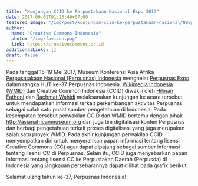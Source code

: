 ```yaml
---
title: "Kunjungan CCID ke Perpustakaan Nasional Expo 2017"
date: 2017-09-01T01:23:49+07:00
featured_image: "/img/post/kunjungan-ccid-ke-perpustakaan-nasional/800px-Mei_18_2017_CCID17_Penyerahan_Paperboard_Lisensi_CC_untuk_Perpustakaan_Nasional_RI.jpg"
author:
  name: "Creative Commons Indonesia"
  photo: "/img/favicon.png"
  link: https://creativecommons.or.id
additionalLinks: []
draft: false
---
```



Pada tanggal 15-19 Mei 2017, Museum Konferensi Asia Afrika [Perpusatakaan Nasional (Perpusnas) Indonesia](http://www.pnri.go.id/beranda/) menghelat [Perpusnas Expo](http://www.pnri.go.id/2017/05/hut-perpusnas-ke-37-kepala-perpusnas-buka-perpusnas-expo-2017) dalam rangka HUT ke-37 Perpusnas Indonesia. [Wikimedia Indonesia (WMID)](http://wikimedia.or.id/wiki/Halaman_Utama) dan Creative Common Indonesia (CCID) diwakili oleh [Hilman Fathoni](http://wikimedia.or.id/wiki/Pengguna:Hilman) dan [Rachmat Wahidi](http://wikimedia.or.id/wiki/Pengguna:RachmatWahidi) melaksanakan kunjungan ke acara tersebut untuk mendapatkan informasi terkait perkembangan aktivitas Perpusnas sebagai salah satu pusat sumber pengetahuan di Indonesia. Pada kesempatan tersebut perwakilan CCID dan WMID bertemu dengan pihak http://asianafricanmuseum.org dan juga tim digitalisasi konten Perpusnas dan berbagi pengetahuan terkait proses digitalisasi yang juga merupakan salah satu proyek WMID. Pada akhir kunjungan perwakilan CCID menyempatkan diri untuk menyerahkan papan informasi tentang lisensi Creative Commons (CC) agar dapat dipajang sebagai sumber informasi tentang lisensi CC di Perpusnas. Selain itu, CCID juga menyebarkan papan informasi tentang lisensi CC ke Perpustakan Daerah (Perpusda) di Indonesia yang jangkauan persebarannya dapat dilihat pada grafik berikut.

Selamat ulang tahun ke-37, Perpusnas Indonesia!